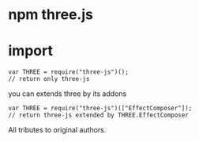 npm three.js
========

# import

```
var THREE = require("three-js")();
// return only three-js
```

you can extends three by its addons
```
var THREE = require("three-js")(["EffectComposer"]);
// return three-js extended by THREE.EffectComposer
````

All tributes to original authors.